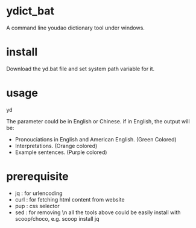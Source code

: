# ydict_bat
A command line youdao dictionary tool under windows.

# install
Download the yd.bat file and set system path variable for it.

# usage
yd <word>

The <word> parameter could be in English or Chinese.
if in English, the output will be:

- Pronouciations in English and American English. (Green Colored)
- Interpretations. (Orange colored)
- Example sentences. (Purple colored)

# prerequisite

- jq : for urlencoding
- curl : for fetching html content from website
- pup : css selector
- sed : for removing \n
  all the tools above could be easily install with scoop/choco, e.g. scoop install jq

